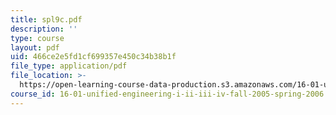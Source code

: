 ```yaml
---
title: spl9c.pdf
description: ''
type: course
layout: pdf
uid: 466ce2e5fd1cf699357e450c34b38b1f
file_type: application/pdf
file_location: >-
  https://open-learning-course-data-production.s3.amazonaws.com/16-01-unified-engineering-i-ii-iii-iv-fall-2005-spring-2006/466ce2e5fd1cf699357e450c34b38b1f_spl9c.pdf
course_id: 16-01-unified-engineering-i-ii-iii-iv-fall-2005-spring-2006
---
```

